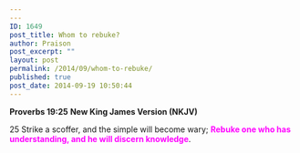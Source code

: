 ```yaml
---
---
ID: 1649
post_title: Whom to rebuke?
author: Praison
post_excerpt: ""
layout: post
permalink: /2014/09/whom-to-rebuke/
published: true
post_date: 2014-09-19 10:50:44
---
```

<strong>Proverbs 19:25</strong>
<strong> New King James Version (NKJV)</strong>

25 Strike a scoffer, and the simple will become wary;
<span style="color: #ff00ff;"><strong>Rebuke one who has understanding, and he will discern knowledge</strong></span>.